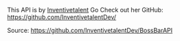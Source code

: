 This API is by [Inventivetalent](https://github.com/InventivetalentDev)
Go Check out her GitHub: https://github.com/InventivetalentDev/

Source: https://github.com/InventivetalentDev/BossBarAPI